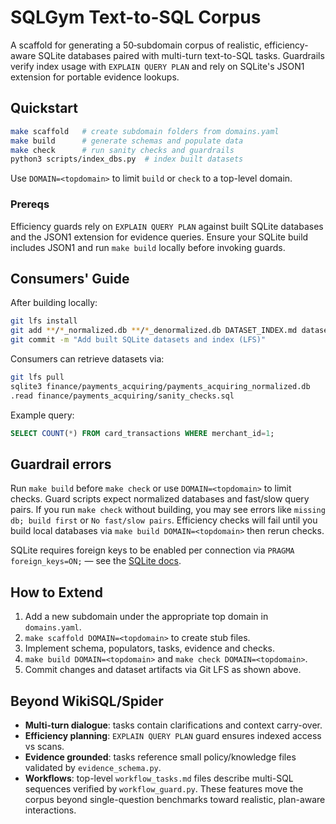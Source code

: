 # SQLGym Text-to-SQL Corpus

A scaffold for generating a 50‑subdomain corpus of realistic, efficiency-aware
SQLite databases paired with multi-turn text-to-SQL tasks. Guardrails verify
index usage with `EXPLAIN QUERY PLAN` and rely on SQLite's JSON1 extension for
portable evidence lookups.

## Quickstart
```bash
make scaffold   # create subdomain folders from domains.yaml
make build      # generate schemas and populate data
make check      # run sanity checks and guardrails
python3 scripts/index_dbs.py  # index built datasets
```
Use `DOMAIN=<topdomain>` to limit `build` or `check` to a top-level domain.

### Prereqs
Efficiency guards rely on `EXPLAIN QUERY PLAN` against built SQLite databases
and the JSON1 extension for evidence queries. Ensure your SQLite build includes
JSON1 and run `make build` locally before invoking guards.

## Consumers' Guide
After building locally:
```bash
git lfs install
git add **/*_normalized.db **/*_denormalized.db DATASET_INDEX.md datasets.json
git commit -m "Add built SQLite datasets and index (LFS)"
```
Consumers can retrieve datasets via:
```bash
git lfs pull
sqlite3 finance/payments_acquiring/payments_acquiring_normalized.db
.read finance/payments_acquiring/sanity_checks.sql
```
Example query:
```sql
SELECT COUNT(*) FROM card_transactions WHERE merchant_id=1;
```

## Guardrail errors
Run `make build` before `make check` or use `DOMAIN=<topdomain>` to limit checks.
Guard scripts expect normalized databases and fast/slow query pairs. If you run
`make check` without building, you may see errors like `missing db; build first`
or `No fast/slow pairs`. Efficiency checks will fail until you build local
databases via `make build DOMAIN=<topdomain>` then rerun checks.

SQLite requires foreign keys to be enabled per connection via
`PRAGMA foreign_keys=ON;` — see the [SQLite docs](https://www.sqlite.org/pragma.html#pragma_foreign_keys).

## How to Extend
1. Add a new subdomain under the appropriate top domain in `domains.yaml`.
2. `make scaffold DOMAIN=<topdomain>` to create stub files.
3. Implement schema, populators, tasks, evidence and checks.
4. `make build DOMAIN=<topdomain>` and `make check DOMAIN=<topdomain>`.
5. Commit changes and dataset artifacts via Git LFS as shown above.

## Beyond WikiSQL/Spider
- **Multi-turn dialogue**: tasks contain clarifications and context carry-over.
- **Efficiency planning**: `EXPLAIN QUERY PLAN` guard ensures indexed access vs scans.
- **Evidence grounded**: tasks reference small policy/knowledge files validated by `evidence_schema.py`.
- **Workflows**: top-level `workflow_tasks.md` files describe multi-SQL sequences verified by `workflow_guard.py`.
These features move the corpus beyond single-question benchmarks toward
realistic, plan-aware interactions.
